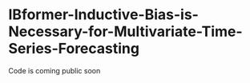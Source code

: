 # IBformer-Inductive-Bias-is-Necessary-for-Multivariate-Time-Series-Forecasting
Code is coming public soon
